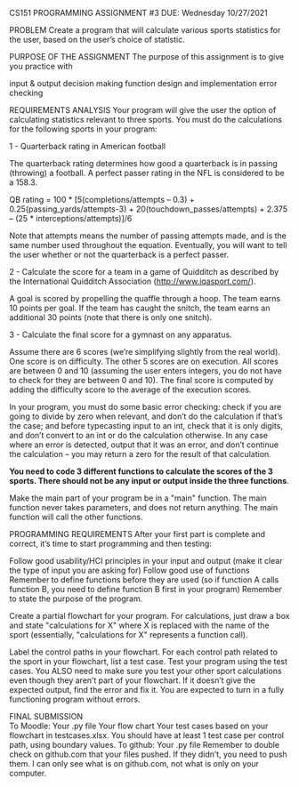 CS151 PROGRAMMING ASSIGNMENT #3
DUE: Wednesday 10/27/2021 

PROBLEM
Create a program that will calculate various sports statistics for the user, based on the user’s choice of statistic.

PURPOSE OF THE ASSIGNMENT
The purpose of this assignment is to give you practice with

input & output
decision making
function design and implementation
error checking

REQUIREMENTS ANALYSIS
Your program will give the user the option of calculating statistics relevant to three sports. You must do the calculations for the following sports in your program:

1 - Quarterback rating in American football

The quarterback rating determines how good a quarterback is in passing (throwing) a football. A perfect passer rating in the NFL is considered to be a 158.3.

QB rating = 100 * [5(completions/attempts – 0.3) + 0.25(passing_yards/attempts-3) + 20(touchdown_passes/attempts) + 2.375 – (25 * interceptions/attempts)]/6

Note that attempts means the number of passing attempts made, and is the same number used throughout the equation.
Eventually, you will want to tell the user whether or not the quarterback is a perfect passer.

2 - Calculate the score for a team in a game of Quidditch as described by the International Quidditch Association (http://www.iqasport.com/).

A goal is scored by propelling the quaffle through a hoop. The team earns 10 points per goal.
If the team has caught the snitch, the team earns an additional 30 points (note that there is only one snitch).   

3 - Calculate the final score for a gymnast on any apparatus.

Assume there are 6 scores (we’re simplifying slightly from the real world). One score is on difficulty. The other 5 scores are on execution. All scores are between 0 and 10 (assuming the user enters integers, you do not have to check for they are between 0 and 10). The final score is computed by adding the difficulty score to the average of the execution scores.

In your program, you must do some basic error checking: check if you are going to divide by zero when relevant, and don’t do the calculation if that’s the case; and before typecasting input to an int, check that it is only digits, and don’t convert to an int or do the calculation otherwise. In any case where an error is detected, output that it was an error, and don’t continue the calculation – you may return a zero for the result of that calculation.

**You need to code 3 different functions to calculate the scores of the 3 sports. There should not be any input or output inside the three functions**. 

Make the main part of your program be in a "main" function. The main function never takes parameters, and does not return anything. The main function will call the other functions.

PROGRAMMING REQUIREMENTS
After your first part is complete and correct, it’s time to start programming and then testing:

Follow good usability/HCI principles in your input and output (make it clear the type of input you are asking for)
Follow good use of functions
Remember to define functions before they are used (so if function A calls function B, you need to define function B first in your program)
Remember to state the purpose of the program.

Create a partial flowchart for your program. For calculations, just draw a box and state "calculations for X" where X is replaced with the name of the sport (essentially, "calculations for X" represents a function call).

Label the control paths in your flowchart. For each control path related to the sport in your flowchart, list a test case.
Test your program using the test cases. You ALSO need to make sure you test your other sport calculations even though they aren’t part of your flowchart. If it doesn’t give the expected output, find the error and fix it. You are expected to turn in a fully functioning program without errors.

FINAL SUBMISSION  
To Moodle:
  Your .py file
  Your flow chart
  Your test cases based on your flowchart in testcases.xlsx. You should have at least 1 test case per control path, using boundary values.
To github:
  Your .py file
Remember to double check on github.com that your files pushed. If they didn’t, you need to push them. I can only see what is on github.com, not what is only on your computer.



